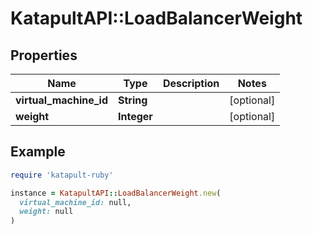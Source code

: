 # KatapultAPI::LoadBalancerWeight

## Properties

| Name | Type | Description | Notes |
| ---- | ---- | ----------- | ----- |
| **virtual_machine_id** | **String** |  | [optional] |
| **weight** | **Integer** |  | [optional] |

## Example

```ruby
require 'katapult-ruby'

instance = KatapultAPI::LoadBalancerWeight.new(
  virtual_machine_id: null,
  weight: null
)
```

